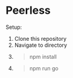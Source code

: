 # Peerless

Setup:
1) Clone this repository
2) Navigate to directory
3) >npm install
4) >npm run go
